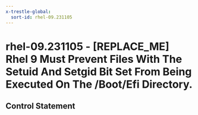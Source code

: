 ```yaml
---
x-trestle-global:
  sort-id: rhel-09.231105
---
```


# rhel-09.231105 - \[REPLACE_ME\] Rhel 9 Must Prevent Files With The Setuid And Setgid Bit Set From Being Executed On The /Boot/Efi Directory.

## Control Statement
